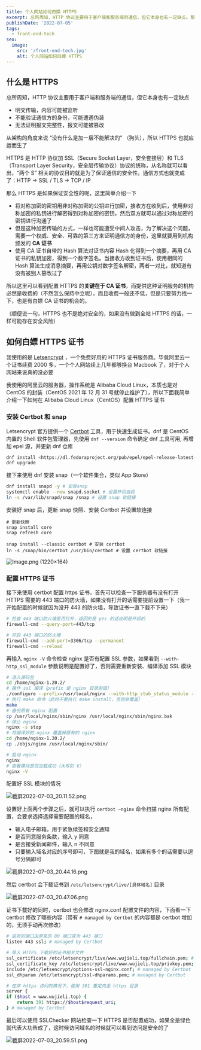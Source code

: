 ```yaml
---
title: 个人网站如何白嫖 HTTPS
excerpt: 总所周知，HTTP 协议主要用于客户端和服务端的通信，但它本身也有一定缺点。那么 HTTPS 是如果保证安全性的呢？
publishDate: '2022-07-05'
tags:
  - front-end-tech
seo:
  image:
    src: '/front-end-tech.jpg'
    alt: 个人网站如何白嫖 HTTPS
---
```


## 什么是 HTTPS

总所周知，HTTP 协议主要用于客户端和服务端的通信，但它本身也有一定缺点

- 明文传输，内容可能被监听
- 不能验证通信方的身份，可能遭遇伪装
- 无法证明报文完整性，报文可能被篡改

从架构的角度来说 “没有什么是加一层不能解决的” （狗头），所以 HTTPS 也就应运而生了

HTTPS 是 HTTP 协议加 SSL（Secure Socket Layer，安全套接层）和 TLS（Transport Layer Security，安全层传输协议）协议的统称，从名称就可以看出，“两个 S” 相关的协议目的就是为了保证通信的安全性。通信方式也就变成了：HTTP → SSL / TLS → TCP / IP

那么 HTTPS 是如果保证安全性的呢，这里简单介绍一下

- 将对称加密的密钥用非对称加密的公钥进行加密，接收方在收到后，使用非对称加密的私钥进行解密得到对称加密的密钥，然后双方就可以通过对称加密的密钥进行沟通了
- 但是这种加密传输的方式，一样也可能遭受中间人攻击，为了解决这个问题，需要一个权威、安全、可靠的第三方来证明通信方的身份，这里就要用到机构颁发的 **CA 证书**
- 使用 CA 证书自带的 Hash 算法对证书内容 Hash 化得到一个摘要，再用 CA 证书的私钥加密，得到一个数字签名。当接收方收到证书后，使用相同的 Hash 算法生成消息摘要，再用公钥对数字签名解密，两者一对比，就知道有没有被别人篡改过了

所以这里可以看到配置 HTTPS 的**关键在于 CA 证书**，而提供这种证明服务的机构必然是收费的（不然怎么保持中立呢），而且收费一般还不低，但是只要努力找一下，也是有白嫖 CA 证书的机会的。

（顺便说一句，HTTPS 也不是绝对安全的，如果没有做到全站 HTTPS 的话，一样可能存在安全风险）

## 如何白嫖 HTTPS 证书

我使用的是 [Letsencrypt](https://letsencrypt.org/) ，一个免费好用的 HTTPS 证书服务商。毕竟阿里云一个证书续费 2000 多，一个个人网站续上几年都够换台 Macbook 了，对于个人网站来说真的没必要

我使用的阿里云的服务器，操作系统是 Alibaba Cloud Linux，本质也是对 CentOS 的封装（CentOS 2021 年 12 月 31 号就停止维护了），所以下面我简单介绍一下如何在 Alibaba Cloud Linux（CentOS）配置 HTTPS 证书

### 安装 Certbot 和 snap

Letsencrypt 官方提供一个 [Certbot](https://certbot.eff.org/pages/about) 工具，用于快速生成证书。dnf 是 CentOS 内置的 Shell 软件包管理器，先使用 `dnf --version` 命令确定 dnf 工具可用, 再增加 epel 源，并更新 dnf 仓库

```Bash
dnf install <https://dl.fedoraproject.org/pub/epel/epel-release-latest-8.noarch.rpm>
dnf upgrade
```

接下来使用 dnf 安装 snap（一个软件集合，类似 App Store）

```Bash
dnf install snapd -y # 安装snap
systemctl enable --now snapd.socket # 设置开机自启
ln -s /var/lib/snapd/snap /snap # 设置 snap 软链接
```

安装好 snap 后，更新 snap 快照、安装 Certbot 并设置软连接

```shell
# 更新快照
snap install core
snap refresh core

snap install --classic certbot # 安装 certbot
ln -s /snap/bin/certbot /usr/bin/certbot # 设置 certbot 软链接
```

![Image.png (1220×164)](https://notesimgs.oss-cn-shanghai.aliyuncs.com/img/Image.png)

### 配置 HTTPS 证书

接下来使用 certbot 配置 https 证书，首先可以检查一下服务器有没有打开 HTTPS 需要的 443 端口的防火墙，如果没有打开的话需要提前设置一下（我一开始配置的时候就因为没开 443 的防火墙，导致证书一直下载不下来）

```Bash
# 检查 443 端口防火墙是否打开，返回的是 yes 的话说明是开启的
firewall-cmd --query-port=443/tcp

# 开启 443 端口的防火墙
firewall-cmd --add-port=3306/tcp --permanent
firewall-cmd --reload
```

再输入 `nginx -V` 命令检查 nginx 是否有配置 SSL 参数，如果看到 `--with-http_ssl_module` 参数说明是配置好了，否则需要重新安装、编译添加 SSL 模块

```Bash
# 进入源码包
cd /home/nginx-1.20.2/
# 操作 ssl 编译（prefix 是 nginx 目录前缀）
./configure --prefix=/usr/local/nginx --with-http_stub_status_module --with-http_ssl_module`
# 执行 make 命令（此时不要执行 make install，否则会覆盖）
make
# 备份原有 nginx 配置
cp /usr/local/nginx/sbin/nginx /usr/local/nginx/sbin/nginx.bak
# 停止 nginx
nginx -s stop
# 将编译好的 nginx 覆盖掉原有的 nginx
cd /home/nginx-1.20.2/
cp ./objs/nginx /usr/local/nginx/sbin/

# 启动 nginx
nginx
# 查看模块是否加载成功（大写的 V）
nginx -V
```

配置好 SSL 模块的情况

![截屏2022-07-03_20.11.52.png](https://notesimgs.oss-cn-shanghai.aliyuncs.com/img/2022-07-03_20.11.52.png)

设置好上面两个步骤之后，就可以执行 `certbot —nginx` 命令扫描 nginx 所有配置，会要求选择选择需要配置的域名，

- 输入电子邮箱，用于紧急续签和安全通知
- 是否同意服务条款，输入 y 同意
- 是否接受新闻邮件，输入 n 不同意
- 只要输入域名对应的序号即可，下图就是我的域名，如果有多个的话需要以逗号分隔即可

![截屏2022-07-03_20.44.16.png](https://notesimgs.oss-cn-shanghai.aliyuncs.com/img/2022-07-03_20.44.16.png)

然后 certbot 会下载证书到 `/etc/letsencrypt/live/[具体域名]` 目录

![截屏2022-07-03_20.47.06.png](https://notesimgs.oss-cn-shanghai.aliyuncs.com/img/2022-07-03_20.47.06.png)

证书下载好的同时，certbot 也会修改 nginx.conf 配置文件的内容，下面看一下 certbot 修改了哪些内容（带有 `# managed by Certbot` 的内容都是 certbot 增加的，无须手动再次修改）

```Bash
# 监听的端口由原来的 80 端口变为 443 端口
listen 443 ssl; # managed by Certbot

# 导入 HTTPS 下载好的证书相关文件
ssl_certificate /etc/letsencrypt/live/www.wujieli.top/fullchain.pem; # managed by Certbot
ssl_certificate_key /etc/letsencrypt/live/www.wujieli.top/privkey.pem; # managed by Certbot
include /etc/letsencrypt/options-ssl-nginx.conf; # managed by Certbot
ssl_dhparam /etc/letsencrypt/ssl-dhparams.pem; # managed by Certbot

# 在非 https 访问的情况下，使用 301 重定向至 https 目录
server {
if ($host = www.wujieli.top) {
    return 301 https://$host$request_uri;
} # managed by Certbot
```

最后可以使用 SSLChecker 网站检查一下 HTTPS 是否配置成功，如果全是绿色就代表大功告成了，这时候访问域名的时候就可以看到访问是安全的了

![截屏2022-07-03_20.59.51.png](https://notesimgs.oss-cn-shanghai.aliyuncs.com/img/2022-07-03_20.59.51.png)
